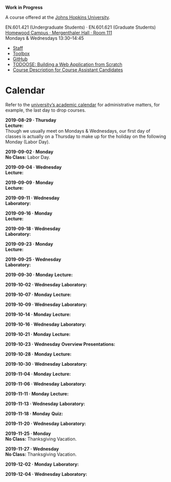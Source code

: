 **Work in Progress**

A course offered at the [Johns Hopkins University](https://www.jhu.edu).

EN.601.421 (Undergraduate Students) · EN.601.621 (Graduate Students)  
[Homewood Campus · Mergenthaler Hall · Room 111](https://www.jhu.edu/maps-directions/campus-map/)  
Mondays & Wednesdays 13:30–14:45

- [Staff](/staff)
- [Toolbox](/toolbox)
- [GitHub](https://github.com/jhu-oose)
- [TODOOSE: Building a Web Application from Scratch](/todoose)
- [Course Description for Course Assistant Candidates](/course-description-for-course-assistant-candidates)

Calendar
========

Refer to the [university’s academic calendar](https://studentaffairs.jhu.edu/registrar/wp-content/uploads/sites/23/2017/03/FINAL.academic-calendar-2019-2020.REVISED_4.29.2019.pdf) for administrative matters, for example, the last day to drop courses.

**2019-08-29 · Thursday**  
**Lecture:**  
Though we usually meet on Mondays & Wednesdays, our first day of classes is actually on a Thursday to make up for the holiday on the following Monday (Labor Day).

**2019-09-02 · Monday**  
**No Class:** Labor Day.

**2019-09-04 · Wednesday**  
**Lecture:**

**2019-09-09 · Monday**  
**Lecture:**

**2019-09-11 · Wednesday**  
**Laboratory:**

**2019-09-16 · Monday**  
**Lecture:**

**2019-09-18 · Wednesday**  
**Laboratory:**

**2019-09-23 · Monday**  
**Lecture:**

**2019-09-25 · Wednesday**  
**Laboratory:**

**2019-09-30 · Monday**
**Lecture:**

**2019-10-02 · Wednesday**
**Laboratory:**

**2019-10-07 · Monday**
**Lecture:**

**2019-10-09 · Wednesday**
**Laboratory:**

**2019-10-14 · Monday**
**Lecture:**

**2019-10-16 · Wednesday**
**Laboratory:**

**2019-10-21 · Monday**
**Lecture:**

**2019-10-23 · Wednesday**
**Overview Presentations:**

**2019-10-28 · Monday**
**Lecture:**

**2019-10-30 · Wednesday**
**Laboratory:**

**2019-11-04 · Monday**
**Lecture:**

**2019-11-06 · Wednesday**
**Laboratory:**

**2019-11-11 · Monday**
**Lecture:**

**2019-11-13 · Wednesday**
**Laboratory:**

**2019-11-18 · Monday**
**Quiz:**

**2019-11-20 · Wednesday**
**Laboratory:**

**2019-11-25 · Monday**  
**No Class:** Thanksgiving Vacation.

**2019-11-27 · Wednesday**  
**No Class:** Thanksgiving Vacation.

**2019-12-02 · Monday**
**Laboratory:**

**2019-12-04 · Wednesday**
**Laboratory:**
